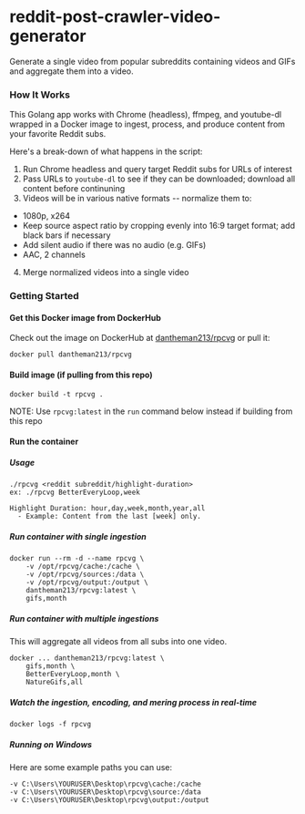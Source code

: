 # reddit-post-crawler-video-generator

Generate a single video from popular subreddits containing videos and GIFs and aggregate them into a video.

### How It Works

This Golang app works with Chrome (headless), ffmpeg, and youtube-dl wrapped in a Docker image to ingest, process, and produce content from your favorite Reddit subs.

Here's a break-down of what happens in the script:

1. Run Chrome headless and query target Reddit subs for URLs of interest
2. Pass URLs to `youtube-dl` to see if they can be downloaded; download all content before continuning
3. Videos will be in various native formats -- normalize them to:
  - 1080p, x264
  - Keep source aspect ratio by cropping evenly into 16:9 target format; add black bars if necessary
  - Add silent audio if there was no audio (e.g. GIFs)
  - AAC, 2 channels
4. Merge normalized videos into a single video

### Getting Started

#### Get this Docker image from DockerHub

Check out the image on DockerHub at [dantheman213/rpcvg](https://hub.docker.com/repository/docker/dantheman213/rpcvg) or pull it:

```
docker pull dantheman213/rpcvg
```

#### Build image (if pulling from this repo)

``` 
docker build -t rpcvg .
```

NOTE: Use `rpcvg:latest` in the `run` command below instead if building from this repo

#### Run the container

##### Usage

```
./rpcvg <reddit subreddit/highlight-duration>
ex: ./rpcvg BetterEveryLoop,week

Highlight Duration: hour,day,week,month,year,all
  - Example: Content from the last [week] only.
```

##### Run container with single ingestion

```
docker run --rm -d --name rpcvg \
    -v /opt/rpcvg/cache:/cache \
    -v /opt/rpcvg/sources:/data \
    -v /opt/rpcvg/output:/output \
    dantheman213/rpcvg:latest \
    gifs,month
```

##### Run container with multiple ingestions

This will aggregate all videos from all subs into one video.

```
docker ... dantheman213/rpcvg:latest \
    gifs,month \
    BetterEveryLoop,month \
    NatureGifs,all
```

##### Watch the ingestion, encoding, and mering process in real-time
```
docker logs -f rpcvg
```

##### Running on Windows

Here are some example paths you can use:

```
-v C:\Users\YOURUSER\Desktop\rpcvg\cache:/cache
-v C:\Users\YOURUSER\Desktop\rpcvg\source:/data
-v C:\Users\YOURUSER\Desktop\rpcvg\output:/output
```

